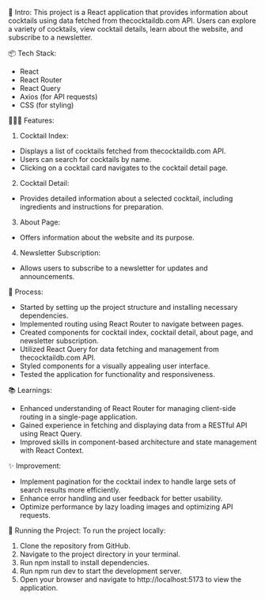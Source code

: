 🎋 Intro:
This project is a React application that provides information about cocktails using data fetched from thecocktaildb.com API. Users can explore a variety of cocktails, view cocktail details, learn about the website, and subscribe to a newsletter.

📦 Tech Stack:

* React
* React Router
* React Query
* Axios (for API requests)
* CSS (for styling)

👩🏽‍🍳 Features:

1. Cocktail Index:

* Displays a list of cocktails fetched from thecocktaildb.com API.
* Users can search for cocktails by name.
* Clicking on a cocktail card navigates to the cocktail detail page.

2. Cocktail Detail:

* Provides detailed information about a selected cocktail, including ingredients and instructions for preparation.

3. About Page:

* Offers information about the website and its purpose.

4. Newsletter Subscription:

* Allows users to subscribe to a newsletter for updates and announcements.

💭 Process:

* Started by setting up the project structure and installing necessary dependencies.
* Implemented routing using React Router to navigate between pages.
* Created components for cocktail index, cocktail detail, about page, and newsletter subscription.
* Utilized React Query for data fetching and management from thecocktaildb.com API.
* Styled components for a visually appealing user interface.
* Tested the application for functionality and responsiveness.

📚 Learnings:

* Enhanced understanding of React Router for managing client-side routing in a single-page application.
* Gained experience in fetching and displaying data from a RESTful API using React Query.
* Improved skills in component-based architecture and state management with React Context.

✨ Improvement:

* Implement pagination for the cocktail index to handle large sets of search results more efficiently.
* Enhance error handling and user feedback for better usability.
* Optimize performance by lazy loading images and optimizing API requests.

🚦 Running the Project: To run the project locally:

1. Clone the repository from GitHub.
2. Navigate to the project directory in your terminal.
3. Run npm install to install dependencies.
4. Run npm run dev to start the development server.
5. Open your browser and navigate to http://localhost:5173 to view the application.